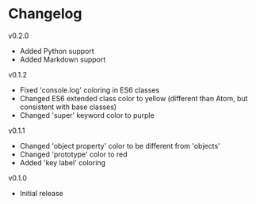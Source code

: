 # Changelog
v0.2.0
- Added Python support
- Added Markdown support

v0.1.2
- Fixed 'console.log' coloring in ES6 classes
- Changed ES6 extended class color to yellow (different than Atom, but consistent with base classes)
- Changed 'super' keyword color to purple

v0.1.1
- Changed 'object property' color to be different from 'objects'
- Changed 'prototype' color to red
- Added 'key label' coloring

v0.1.0
- Initial release